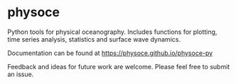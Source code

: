 # physoce

Python tools for physical oceanography. Includes functions for plotting, time series analysis, statistics and surface wave dynamics.

Documentation can be found at https://physoce.github.io/physoce-py

Feedback and ideas for future work are welcome. Please feel free to submit an issue.
